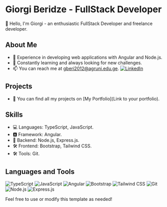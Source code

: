 # Giorgi Beridze - FullStack Developer

👋 Hello, I'm Giorgi - an enthusiastic FullStack Developer and freelance developer.

## About Me

- 💼 Experience in developing web applications with Angular and Node.js.
- 🌱 Constantly learning and always looking for new challenges.
- 📫 You can reach me at [gberi2012@agruni.edu.ge](mailto:gberi2012@agruni.edu.ge).
[![LinkedIn](https://img.shields.io/badge/-LinkedIn-0077B5?logo=linkedin&logoColor=white&style=flat)](https://www.linkedin.com/in/giorgi-beridze-427902238/)

## Projects

- 🚀 You can find all my projects on [My Portfolio](Link to your portfolio).

## Skills

- 💻 Languages: TypeScript, JavaScript.
- 🅰️ Framework: Angular.
- 🚀 Backend: Node.js, Express.js.
- 🛠️ Frontend: Bootstrap, Tailwind CSS.
- 🛠️ Tools: Git.


## Languages and Tools

![TypeScript](https://img.shields.io/badge/-TypeScript-3178C6?logo=typescript&logoColor=white&style=flat)
![JavaScript](https://img.shields.io/badge/-JavaScript-F7DF1E?logo=javascript&logoColor=black&style=flat)
![Angular](https://img.shields.io/badge/-Angular-DD0031?logo=angular&logoColor=white&style=flat)
![Bootstrap](https://img.shields.io/badge/-Bootstrap-563D7C?logo=bootstrap&logoColor=white&style=flat)
![Tailwind CSS](https://img.shields.io/badge/-Tailwind%20CSS-38B2AC?logo=tailwind-css&logoColor=white&style=flat)
![Git](https://img.shields.io/badge/-Git-F05032?logo=git&logoColor=white&style=flat)
![Node.js](https://img.shields.io/badge/-Node.js-339933?logo=node.js&logoColor=white&style=flat)
![Express.js](https://img.shields.io/badge/-Express.js-000000?logo=express&logoColor=white&style=flat)

Feel free to use or modify this template as needed!

